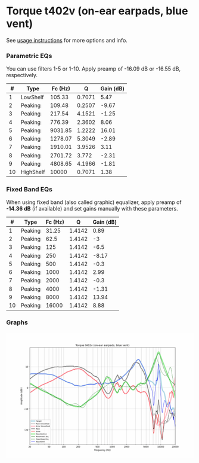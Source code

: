 # Torque t402v (on-ear earpads, blue vent)
See [usage instructions](https://github.com/jaakkopasanen/AutoEq#usage) for more options and info.

### Parametric EQs
You can use filters 1-5 or 1-10. Apply preamp of -16.09 dB or -16.55 dB, respectively.

|   # | Type      |   Fc (Hz) |      Q |   Gain (dB) |
|-----|-----------|-----------|--------|-------------|
|   1 | LowShelf  |    105.33 | 0.7071 |        5.47 |
|   2 | Peaking   |    109.48 | 0.2507 |       -9.67 |
|   3 | Peaking   |    217.54 | 4.1521 |       -1.25 |
|   4 | Peaking   |    776.39 | 2.3602 |        8.06 |
|   5 | Peaking   |   9031.85 | 1.2222 |       16.01 |
|   6 | Peaking   |   1278.07 | 5.3049 |       -2.89 |
|   7 | Peaking   |   1910.01 | 3.9526 |        3.11 |
|   8 | Peaking   |   2701.72 | 3.772  |       -2.31 |
|   9 | Peaking   |   4808.65 | 4.1966 |       -1.81 |
|  10 | HighShelf |  10000    | 0.7071 |        1.38 |

### Fixed Band EQs
When using fixed band (also called graphic) equalizer, apply preamp of **-14.36 dB** (if available) and set gains manually with these parameters.

|   # | Type    |   Fc (Hz) |      Q |   Gain (dB) |
|-----|---------|-----------|--------|-------------|
|   1 | Peaking |     31.25 | 1.4142 |        0.89 |
|   2 | Peaking |     62.5  | 1.4142 |       -3    |
|   3 | Peaking |    125    | 1.4142 |       -6.5  |
|   4 | Peaking |    250    | 1.4142 |       -8.17 |
|   5 | Peaking |    500    | 1.4142 |       -0.3  |
|   6 | Peaking |   1000    | 1.4142 |        2.99 |
|   7 | Peaking |   2000    | 1.4142 |       -0.3  |
|   8 | Peaking |   4000    | 1.4142 |       -1.31 |
|   9 | Peaking |   8000    | 1.4142 |       13.94 |
|  10 | Peaking |  16000    | 1.4142 |        8.88 |

### Graphs
![](./Torque%20t402v%20(on-ear%20earpads,%20blue%20vent).png)
